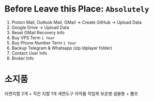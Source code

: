 
# Before Leave this Place: `Absolutely`
1. Proton Mail, Outlook Mail, GMail -> Create GitHub -> Upload Data
2. Google Drive -> Upload  Data
3. Reset GMail Recovery Info
4. Buy VPS Term 			`1 Year`
5. Buy Phone Number Term    `1 Year`
6. Backup Telegram & Whatsapp (zip ldplayer folder)
7. Contact User Info
8. Broker Info






# 소지품
라면지함 2개 + 작은 지함 1개
세면도구
의약품
작업복
보온병
샘물통 + 뽐프
